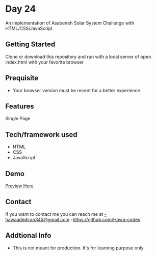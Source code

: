 # Day 24
An implementation of Asabeneh Solar System Challenge with HTML/CSS/JavaScript

## Getting Started
Clone or download this repository and run with a local server of open index.html with your favorite browser

## Prequisite
- Your browser version must be recent for a better experience

## Features
Single Page

## Tech/framework used
- HTML
- CSS
- JavaScript

## Demo
[Preview Here](./img/Screenshot%202025-10-16%20233527.png)

## Contact
If you want to contact me you can reach me at
-hawaadediran345@gmail.com
-https://github.com/Hawa-codes

## Addtional Info
- This is not meant for production. It's for learning purpose only